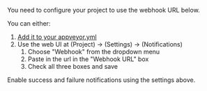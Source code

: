 You need to configure your project to use the webhook URL below.

You can either:
1. [Add it to your appveyor.yml](http://www.appveyor.com/docs/notifications#webhooks)
2. Use the web UI at (Project) -> (Settings) -> (Notifications)
	1. Choose "Webhook" from the dropdown menu
	2. Paste in the url in the "Webhook URL" box
	3. Check all three boxes and save

Enable success and failure notifications using the settings above.
